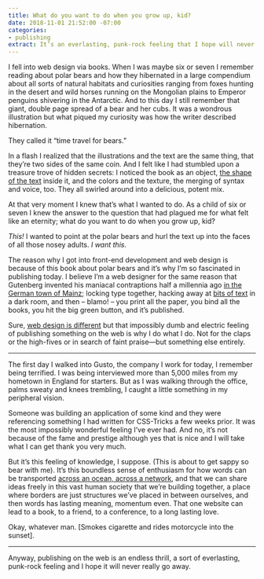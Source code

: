 ```yaml
---
title: What do you want to do when you grow up, kid?
date: 2018-11-01 21:52:00 -07:00
categories:
- publishing
extract: It’s an everlasting, punk-rock feeling that I hope will never really go away.
---
```


I fell into web design via books. When I was maybe six or seven I remember reading about polar bears and how they hibernated in a large compendium about all sorts of natural habitats and curiosities ranging from foxes hunting in the desert and wild horses running on the Mongolian plains to Emperor penguins shivering in the Antarctic. And to this day I still remember that giant, double page spread of a bear and her cubs. It was a wondrous illustration but what piqued my curiosity was how the writer described hibernation. 

They called it “time travel for bears.” 

In a flash I realized that the illustrations and the text are the same thing, that they’re two sides of the same coin. And I felt like I had stumbled upon a treasure trove of hidden secrets: I noticed the book as an object, [the shape of the text](https://robinrendle.com/essays/call-me-interactivity/) inside it, and the colors and the texture, the merging of syntax and voice, too. They all swirled around into a delicious, potent mix. 

At that very moment I knew that’s what I wanted to do. As a child of six or seven I knew the answer to the question that had plagued me for what felt like an eternity; what do you want to do when you grow up, kid?

_This!_ I wanted to point at the polar bears and hurl the text up into the faces of all those nosey adults. _I want this._

The reason why I got into front-end development and web design is because of this book about polar bears and it’s why I’m so fascinated in publishing today. I believe I’m a web designer for the same reason that Gutenberg invented his maniacal contraptions half a millennia ago [in the German town of Mainz](https://robinrendle.com/essays/futures-of-typography/); locking type together, hacking away at [bits of text](https://robinrendle.com/essays/bookmarking/) in a dark room, and then – blamo! – you print all the paper, you bind all the books, you hit the big green button, and it’s published.

Sure, [web design is different](https://robinrendle.com/essays/new-web-typography/) but that impossibly dumb and electric feeling of publishing something on the web is why I do what I do. Not for the claps or the high-fives or in search of faint praise—but something else entirely.

***

The first day I walked into Gusto, the company I work for today, I remember being terrified. I was being interviewed more than 5,000 miles from my hometown in England for starters. But as I was walking through the office, palms sweaty and knees trembling, I caught a little something in my peripheral vision. 

Someone was building an application of some kind and they were referencing something I had written for CSS-Tricks a few weeks prior. It was the most impossibly wonderful feeling I’ve ever had. And no, it’s not because of the fame and prestige although yes that is nice and I will take what I can get thank you very much. 

But it’s this feeling of knowledge, I suppose. (This is about to get sappy so bear with me). It’s this boundless sense of enthusiasm for how words can be transported [across an ocean, across a network](https://robinrendle.com/notes/chloe/), and that we can share ideas freely in this vast human society that we’re building together, a place where borders are just structures we’ve placed in between ourselves, and then words has lasting meaning, momentum even. That one website can lead to a book, to a friend, to a conference, to a long lasting love.

Okay, whatever man. [Smokes cigarette and rides motorcycle into the sunset].

***

Anyway, publishing on the web is an endless thrill, a sort of everlasting, punk-rock feeling and I hope it will never really go away.